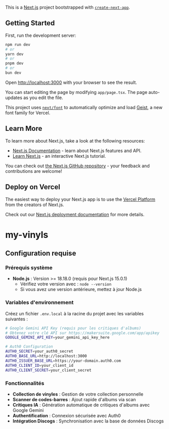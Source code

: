 This is a [Next.js](https://nextjs.org) project bootstrapped with [`create-next-app`](https://nextjs.org/docs/app/api-reference/cli/create-next-app).

## Getting Started

First, run the development server:

```bash
npm run dev
# or
yarn dev
# or
pnpm dev
# or
bun dev
```

Open [http://localhost:3000](http://localhost:3000) with your browser to see the result.

You can start editing the page by modifying `app/page.tsx`. The page auto-updates as you edit the file.

This project uses [`next/font`](https://nextjs.org/docs/app/building-your-application/optimizing/fonts) to automatically optimize and load [Geist](https://vercel.com/font), a new font family for Vercel.

## Learn More

To learn more about Next.js, take a look at the following resources:

- [Next.js Documentation](https://nextjs.org/docs) - learn about Next.js features and API.
- [Learn Next.js](https://nextjs.org/learn) - an interactive Next.js tutorial.

You can check out [the Next.js GitHub repository](https://github.com/vercel/next.js) - your feedback and contributions are welcome!

## Deploy on Vercel

The easiest way to deploy your Next.js app is to use the [Vercel Platform](https://vercel.com/new?utm_medium=default-template&filter=next.js&utm_source=create-next-app&utm_campaign=create-next-app-readme) from the creators of Next.js.

Check out our [Next.js deployment documentation](https://nextjs.org/docs/app/building-your-application/deploying) for more details.
# my-vinyls

## Configuration requise

### Prérequis système

- **Node.js** : Version >= 18.18.0 (requis pour Next.js 15.0.1)
  - Vérifiez votre version avec : `node --version`
  - Si vous avez une version antérieure, mettez à jour Node.js

### Variables d'environnement

Créez un fichier `.env.local` à la racine du projet avec les variables suivantes :

```bash
# Google Gemini API Key (requis pour les critiques d'albums)
# Obtenez votre clé API sur https://makersuite.google.com/app/apikey
GOOGLE_GEMINI_API_KEY=your_gemini_api_key_here

# Auth0 Configuration
AUTH0_SECRET=your_auth0_secret
AUTH0_BASE_URL=http://localhost:3000
AUTH0_ISSUER_BASE_URL=https://your-domain.auth0.com
AUTH0_CLIENT_ID=your_client_id
AUTH0_CLIENT_SECRET=your_client_secret
```

### Fonctionnalités

- **Collection de vinyles** : Gestion de votre collection personnelle
- **Scanner de codes-barres** : Ajout rapide d'albums via scan
- **Critiques IA** : Génération automatique de critiques d'albums avec Google Gemini
- **Authentification** : Connexion sécurisée avec Auth0
- **Intégration Discogs** : Synchronisation avec la base de données Discogs
